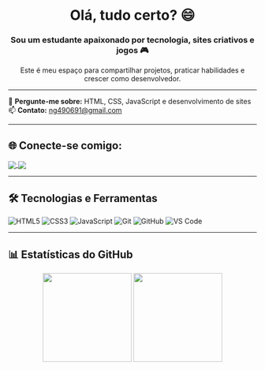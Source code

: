 <h1 align="center">Olá, tudo certo? 😄</h1>
<h3 align="center">Sou um estudante apaixonado por tecnologia, sites criativos e jogos 🎮</h3>

<p align="center">
Este é meu espaço para compartilhar projetos, praticar habilidades e crescer como desenvolvedor.
</p>

---

💬 **Pergunte-me sobre:** HTML, CSS, JavaScript e desenvolvimento de sites  
📫 **Contato:** ng490691@gmail.com  

---

## 🌐 Conecte-se comigo:
<p align="left">
  <a href="https://wa.me/5511933105088" target="_blank">
    <img align="center" src="https://img.shields.io/badge/WhatsApp-25D366?style=for-the-badge&logo=whatsapp&logoColor=white" />
  </a>
  <a href="mailto:ng490691@gmail.com" target="_blank">
    <img align="center" src="https://img.shields.io/badge/Gmail-EA4335?style=for-the-badge&logo=gmail&logoColor=white" />
  </a>
</p>

---

## 🛠️ Tecnologias e Ferramentas

![HTML5](https://img.shields.io/badge/HTML5-E34F26?style=for-the-badge&logo=html5&logoColor=fff) 
![CSS3](https://img.shields.io/badge/CSS3-1572B6?style=for-the-badge&logo=css3&logoColor=fff) 
![JavaScript](https://img.shields.io/badge/JavaScript-F7DF1E?style=for-the-badge&logo=javascript&logoColor=000) 
![Git](https://img.shields.io/badge/Git-F05032?style=for-the-badge&logo=git&logoColor=fff) 
![GitHub](https://img.shields.io/badge/GitHub-000?style=for-the-badge&logo=github&logoColor=fff) 
![VS Code](https://img.shields.io/badge/VS%20Code-007ACC?style=for-the-badge&logo=visual-studio-code&logoColor=fff)

---

## 📊 Estatísticas do GitHub

<div align="center">
  <img height="180em" src="https://github-readme-stats.vercel.app/api?username=SEU-USUARIO&show_icons=true&count_private=true&include_all_commits=true&theme=tokyonight" />
  <img height="180em" src="https://github-readme-stats.vercel.app/api/top-langs/?username=SEU-USUARIO&layout=compact&langs_count=8&theme=tokyonight" />
</div>
